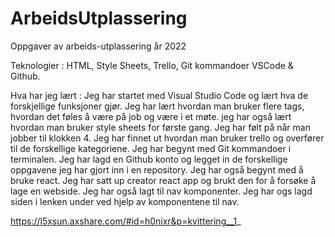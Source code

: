 # ArbeidsUtplassering
Oppgaver av arbeids-utplassering år 2022

Teknologier : HTML, Style Sheets, Trello, Git kommandoer VSCode & Github.

Hva har jeg lært : Jeg har startet med Visual Studio Code og lært hva de forskjellige funksjoner gjør. Jeg har lært hvordan man bruker flere tags, hvordan det føles å være på job og være i et møte. jeg har også lært hvordan man bruker style sheets for første gang. Jeg har følt på når man jobber til klokken 4. Jeg har finnet ut hvordan man bruker trello og overfører til de forskellige kategoriene. Jeg har begynt med Git kommandoer i terminalen. Jeg har lagd en Github konto og legget in de forskellige oppgavene jeg har gjort inn i en repository. Jeg har også begynt med å bruke react. Jeg har satt up creator react app og brukt den for å forsøke å lage en webside. Jeg har også lagt til nav komponenter. Jeg har ogs lagd siden i lenken under ved hjelp av komponentene til nav.

https://l5xsun.axshare.com/#id=h0nixr&p=kvittering__1_
